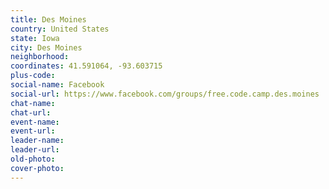 ```yaml
---
title: Des Moines
country: United States
state: Iowa
city: Des Moines
neighborhood: 
coordinates: 41.591064, -93.603715
plus-code:
social-name: Facebook
social-url: https://www.facebook.com/groups/free.code.camp.des.moines
chat-name:
chat-url:
event-name:
event-url:
leader-name:
leader-url:
old-photo: 
cover-photo:
---
```

